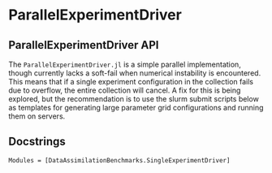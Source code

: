# ParallelExperimentDriver 

## ParallelExperimentDriver API

The `ParallelExperimentDriver.jl` is a simple parallel implementation, though currently lacks a soft-fail when numerical
instability is encountered.  This means that if a single experiment configuration in the collection fails due to overflow, the entire
collection will cancel.  A fix for this is being explored, but the recommendation is to use the slurm submit
scripts below as templates for generating large parameter grid configurations and running them on servers.

## Docstrings
```@autodocs
Modules = [DataAssimilationBenchmarks.SingleExperimentDriver]
```
